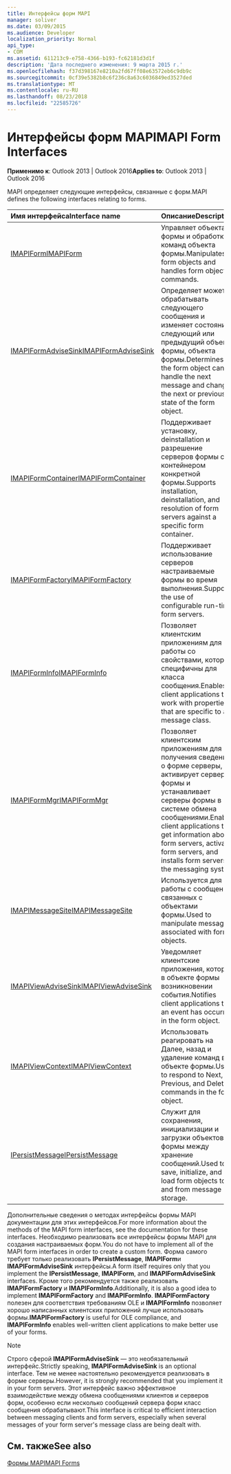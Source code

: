 ```yaml
---
title: Интерфейсы форм MAPI
manager: soliver
ms.date: 03/09/2015
ms.audience: Developer
localization_priority: Normal
api_type:
- COM
ms.assetid: 611213c9-e758-4366-b193-fc62181d3d1f
description: 'Дата последнего изменения: 9 марта 2015 г.'
ms.openlocfilehash: f37d398167e8210a2fd67ff08e63572eb6c9db9c
ms.sourcegitcommit: 0cf39e5382b8c6f236c8a63c6036849ed3527ded
ms.translationtype: MT
ms.contentlocale: ru-RU
ms.lasthandoff: 08/23/2018
ms.locfileid: "22585726"
---
```

# <a name="mapi-form-interfaces"></a><span data-ttu-id="8728c-103">Интерфейсы форм MAPI</span><span class="sxs-lookup"><span data-stu-id="8728c-103">MAPI Form Interfaces</span></span>

  
  
<span data-ttu-id="8728c-104">**Применимо к**: Outlook 2013 | Outlook 2016</span><span class="sxs-lookup"><span data-stu-id="8728c-104">**Applies to**: Outlook 2013 | Outlook 2016</span></span> 
  
<span data-ttu-id="8728c-105">MAPI определяет следующие интерфейсы, связанные с форм.</span><span class="sxs-lookup"><span data-stu-id="8728c-105">MAPI defines the following interfaces relating to forms.</span></span>
  
|<span data-ttu-id="8728c-106">**Имя интерфейса**</span><span class="sxs-lookup"><span data-stu-id="8728c-106">**Interface name**</span></span>|<span data-ttu-id="8728c-107">**Описание**</span><span class="sxs-lookup"><span data-stu-id="8728c-107">**Description**</span></span>|
|:-----|:-----|
|[<span data-ttu-id="8728c-108">IMAPIForm</span><span class="sxs-lookup"><span data-stu-id="8728c-108">IMAPIForm</span></span>](imapiformiunknown.md) <br/> |<span data-ttu-id="8728c-109">Управляет объектам формы и обработка команд объекта формы.</span><span class="sxs-lookup"><span data-stu-id="8728c-109">Manipulates form objects and handles form object commands.</span></span>  <br/> |
|[<span data-ttu-id="8728c-110">IMAPIFormAdviseSink</span><span class="sxs-lookup"><span data-stu-id="8728c-110">IMAPIFormAdviseSink</span></span>](imapiformadvisesinkiunknown.md) <br/> |<span data-ttu-id="8728c-111">Определяет может обрабатывать следующего сообщения и изменяет состояние следующий или предыдущий объект формы, объекта формы.</span><span class="sxs-lookup"><span data-stu-id="8728c-111">Determines if the form object can handle the next message and changes the next or previous state of the form object.</span></span>  <br/> |
|[<span data-ttu-id="8728c-112">IMAPIFormContainer</span><span class="sxs-lookup"><span data-stu-id="8728c-112">IMAPIFormContainer</span></span>](imapiformcontaineriunknown.md) <br/> |<span data-ttu-id="8728c-113">Поддерживает установку, deinstallation и разрешение серверов формы с контейнером конкретной формы.</span><span class="sxs-lookup"><span data-stu-id="8728c-113">Supports installation, deinstallation, and resolution of form servers against a specific form container.</span></span>  <br/> |
|[<span data-ttu-id="8728c-114">IMAPIFormFactory</span><span class="sxs-lookup"><span data-stu-id="8728c-114">IMAPIFormFactory</span></span>](imapiformfactoryiunknown.md) <br/> |<span data-ttu-id="8728c-115">Поддерживает использование серверов настраиваемые формы во время выполнения.</span><span class="sxs-lookup"><span data-stu-id="8728c-115">Supports the use of configurable run-time form servers.</span></span>  <br/> |
|[<span data-ttu-id="8728c-116">IMAPIFormInfo</span><span class="sxs-lookup"><span data-stu-id="8728c-116">IMAPIFormInfo</span></span>](imapiforminfoimapiprop.md) <br/> |<span data-ttu-id="8728c-117">Позволяет клиентским приложениям для работы со свойствами, которые специфичны для класса сообщения.</span><span class="sxs-lookup"><span data-stu-id="8728c-117">Enables client applications to work with properties that are specific to a message class.</span></span>  <br/> |
|[<span data-ttu-id="8728c-118">IMAPIFormMgr</span><span class="sxs-lookup"><span data-stu-id="8728c-118">IMAPIFormMgr</span></span>](imapiformmgriunknown.md) <br/> |<span data-ttu-id="8728c-119">Позволяет клиентским приложениям для получения сведений о форме серверы, активирует серверы формы и устанавливает серверы формы в системе обмена сообщениями.</span><span class="sxs-lookup"><span data-stu-id="8728c-119">Enables client applications to get information about form servers, activates form servers, and installs form servers in the messaging system.</span></span>  <br/> |
|[<span data-ttu-id="8728c-120">IMAPIMessageSite</span><span class="sxs-lookup"><span data-stu-id="8728c-120">IMAPIMessageSite</span></span>](imapimessagesiteiunknown.md) <br/> |<span data-ttu-id="8728c-121">Используется для работы с сообщений, связанных с объектами формы.</span><span class="sxs-lookup"><span data-stu-id="8728c-121">Used to manipulate messages associated with form objects.</span></span>  <br/> |
|[<span data-ttu-id="8728c-122">IMAPIViewAdviseSink</span><span class="sxs-lookup"><span data-stu-id="8728c-122">IMAPIViewAdviseSink</span></span>](imapiviewadvisesinkiunknown.md) <br/> |<span data-ttu-id="8728c-123">Уведомляет клиентские приложения, которые в объекте формы возникновении события.</span><span class="sxs-lookup"><span data-stu-id="8728c-123">Notifies client applications that an event has occurred in the form object.</span></span>  <br/> |
|[<span data-ttu-id="8728c-124">IMAPIViewContext</span><span class="sxs-lookup"><span data-stu-id="8728c-124">IMAPIViewContext</span></span>](imapiviewcontextiunknown.md) <br/> |<span data-ttu-id="8728c-125">Использовать реагировать на Далее, назад и удаление команд в объекте формы.</span><span class="sxs-lookup"><span data-stu-id="8728c-125">Used to respond to Next, Previous, and Delete commands in the form object.</span></span>  <br/> |
|[<span data-ttu-id="8728c-126">IPersistMessage</span><span class="sxs-lookup"><span data-stu-id="8728c-126">IPersistMessage</span></span>](ipersistmessageiunknown.md) <br/> |<span data-ttu-id="8728c-127">Служит для сохранения, инициализации и загрузки объектов формы между хранение сообщений.</span><span class="sxs-lookup"><span data-stu-id="8728c-127">Used to save, initialize, and load form objects to and from message storage.</span></span>  <br/> |
   
<span data-ttu-id="8728c-128">Дополнительные сведения о методах интерфейсы формы MAPI документации для этих интерфейсов.</span><span class="sxs-lookup"><span data-stu-id="8728c-128">For more information about the methods of the MAPI form interfaces, see the documentation for these interfaces.</span></span> <span data-ttu-id="8728c-129">Необходимо реализовать все интерфейсы формы MAPI для создания настраиваемых форм.</span><span class="sxs-lookup"><span data-stu-id="8728c-129">You do not have to implement all of the MAPI form interfaces in order to create a custom form.</span></span> <span data-ttu-id="8728c-130">Форма самого требует только реализовать **IPersistMessage**, **IMAPIForm**и **IMAPIFormAdviseSink** интерфейсы.</span><span class="sxs-lookup"><span data-stu-id="8728c-130">A form itself requires only that you implement the **IPersistMessage**, **IMAPIForm**, and **IMAPIFormAdviseSink** interfaces.</span></span> <span data-ttu-id="8728c-131">Кроме того рекомендуется также реализовать **IMAPIFormFactory** и **IMAPIFormInfo**.</span><span class="sxs-lookup"><span data-stu-id="8728c-131">Additionally, it is also a good idea to implement **IMAPIFormFactory** and **IMAPIFormInfo**.</span></span> <span data-ttu-id="8728c-132">**IMAPIFormFactory** полезен для соответствия требованиям OLE и **IMAPIFormInfo** позволяет хорошо написанных клиентских приложений лучше использовать формы.</span><span class="sxs-lookup"><span data-stu-id="8728c-132">**IMAPIFormFactory** is useful for OLE compliance, and **IMAPIFormInfo** enables well-written client applications to make better use of your forms.</span></span> 
  
> [!NOTE]
> <span data-ttu-id="8728c-133">Строго сферой **IMAPIFormAdviseSink** — это необязательный интерфейс.</span><span class="sxs-lookup"><span data-stu-id="8728c-133">Strictly speaking, **IMAPIFormAdviseSink** is an optional interface.</span></span> <span data-ttu-id="8728c-134">Тем не менее настоятельно рекомендуется реализовать в форме серверы.</span><span class="sxs-lookup"><span data-stu-id="8728c-134">However, it is strongly recommended that you implement it in your form servers.</span></span> <span data-ttu-id="8728c-135">Этот интерфейс важно эффективное взаимодействие между обмена сообщениями клиентов и серверов форм, особенно если несколько сообщений сервера форм класс сообщения обрабатывают.</span><span class="sxs-lookup"><span data-stu-id="8728c-135">This interface is critical to efficient interaction between messaging clients and form servers, especially when several messages of your form server's message class are being dealt with.</span></span> 
  
## <a name="see-also"></a><span data-ttu-id="8728c-136">См. также</span><span class="sxs-lookup"><span data-stu-id="8728c-136">See also</span></span>



[<span data-ttu-id="8728c-137">Формы MAPI</span><span class="sxs-lookup"><span data-stu-id="8728c-137">MAPI Forms</span></span>](mapi-forms.md)

